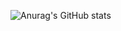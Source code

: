 ![Anurag's GitHub stats](https://github-readme-stats.vercel.app/api?username=junpyooh&show_icons=true&theme=radical)
